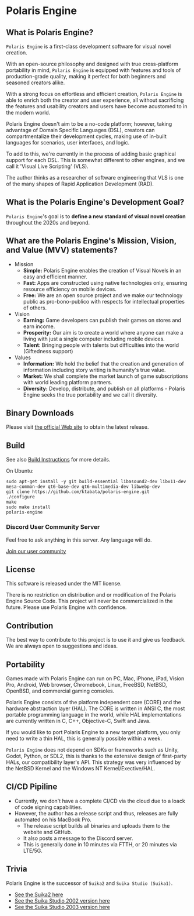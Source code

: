 Polaris Engine
=======================

## What is Polaris Engine?

`Polaris Engine` is a first-class development software for visual novel creation.

With an open-source philosophy and designed with true cross-platform portability in mind,
`Polaris Engine` is equipped with features and tools of production-grade quality,
making it perfect for both beginners and seasoned creators alike.

With a strong focus on effortless and efficient creation,
`Polaris Engine` is able to enrich both the creator and user experience,
all without sacrificing the features and usability creators and users have become acustomed to in the modern world.

Polaris Engine doesn't aim to be a no-code platform; however, taking advantage of Domain Specific Languages (DSL),
creators can compartmentalize their development cycles, making use of in-built languages for scenarios, user interfaces, and logic.

To add to this, we're currently in the process of adding basic graphical support for each DSL.
This is somewhat different to other engines, and we call it 'Visual Live Scripting' (VLS).

The author thinks as a researcher of software engineering that VLS is one of the many shapes of Rapid Application Development (RAD).

## What is the Polaris Engine's Development Goal?

`Polaris Engine`'s goal is to **define a new standard of visual novel creation** throughout the 2020s and beyond.

## What are the Polaris Engine's Mission, Vision, and Value (MVV) statements?

* Mission
  * **Simple:** Polaris Engine enables the creation of Visual Novels in an easy and efficient manner.
  * **Fast:** Apps are constructed using native technologies only, ensuring resource efficiency on mobile devices.
  * **Free:** We are an open source project and we make our technology public as pro-bono-publico with respects for intellectual properties of others.
* Vision
  * **Earning:** Game developers can publish their games on stores and earn income.
  * **Prosperity:** Our aim is to create a world where anyone can make a living with just a single computer including mobile devices.
  * **Talent**: Bringing people with talents but difficulties into the world (Giftedness support)
* Values
  * **Information:** We hold the belief that the creation and generation of information including story writing is humanity's true value.
  * **Market:** We shall complete the market launch of game subscriptions with world leading platform partners.
  * **Diversity:** Develop, distribute, and publish on all platforms - Polaris Engine seeks the true portability and we call it diversity.

## Binary Downloads

Please visit [the official Web site](https://polaris-engine.com/en/dl/) to obtain the latest release.

## Build

See also [Build Instructions](https://github.com/ktabata/polaris-engine/raw/master/build/README.md) for more details.

On Ubuntu:
```
sudo apt-get install -y git build-essential libasound2-dev libx11-dev mesa-common-dev qt6-base-dev qt6-multimedia-dev libwebp-dev
git clone https://github.com/ktabata/polaris-engine.git
./configure
make
sudo make install
polaris-engine
```

### Discord User Community Server

Feel free to ask anything in this server. Any language will do.

<a href="https://discord.gg/Xh9mFwr4E8">Join our user community</a>

## License

This software is released under the MIT license.

There is no restriction on distribution and or modification of the Polaris Engine Source Code.
This project will never be commercialized in the future. Please use Polaris Engine with confidence.

## Contribution

The best way to contribute to this project is to use it and give us feedback.
We are always open to suggestions and ideas.

## Portability

Games made with Polaris Engine can run on PC, Mac, iPhone, iPad, Vision Pro, Android, Web browser, Chromebook, Linux, FreeBSD, NetBSD, OpenBSD, and commercial gaming consoles.

Polaris Engine consists of the platform independent core (CORE) and the hardware abstraction layer (HAL).
The CORE is written in ANSI C, the most portable programming language in the world, while HAL implementations are currently written in C, C++, Objective-C, Swift and Java.

If you would like to port Polaris Engine to a new target platform, you only need to write a thin HAL, this is generally possible within a week.

`Polaris Engine` does not depend on SDKs or frameworks such as Unity, Godot, Python, or SDL2, this is thanks to the extensive design of first-party HALs, our compatibility layer's API.
This strategy was very influenced by the NetBSD Kernel and the Windows NT Kernel/Exective/HAL.

## CI/CD Pipiline

* Currently, we don't have a complete CI/CD via the cloud due to a loack of code signing capabilities.
* However, the author has a release script and thus, releases are fully automated on his MacBook Pro.
  * The release script builds all binaries and uploads them to the website and GitHub.
  * It also posts a message to the Discord server.
  * This is generally done in 10 minutes via FTTH, or 20 minutes via LTE/5G.

## Trivia

Polaris Engine is the successor of `Suika2` and `Suika Studio (Suika1)`.
* [See the Suika2 here](https://github.com/ktabata/suika2)
* [See the Suika Studio 2002 version here](https://github.com/ktabata/suika-studio-2002-gpl)
* [See the Suika Studio 2003 version here](https://github.com/ktabata/suika-studio-2003-gpl)
